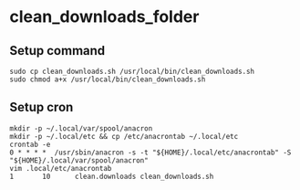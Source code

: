 # clean_downloads_folder

## Setup command
```
sudo cp clean_downloads.sh /usr/local/bin/clean_downloads.sh
sudo chmod a+x /usr/local/bin/clean_downloads.sh
```
## Setup cron
```
mkdir -p ~/.local/var/spool/anacron
mkdir -p ~/.local/etc && cp /etc/anacrontab ~/.local/etc
crontab -e
0 * * * *  /usr/sbin/anacron -s -t "${HOME}/.local/etc/anacrontab" -S "${HOME}/.local/var/spool/anacron"
vim .local/etc/anacrontab
1       10      clean.downloads clean_downloads.sh
```
